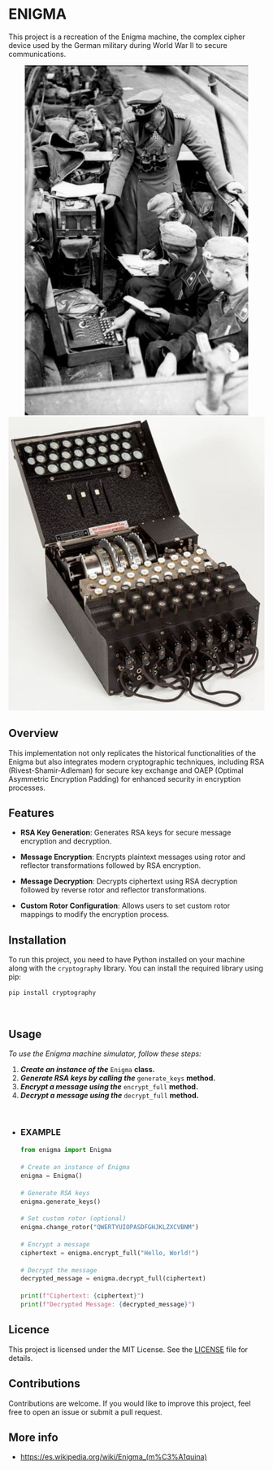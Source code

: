 # ENIGMA
This project is a recreation of the Enigma machine, the complex cipher device used by the German military during World War II to secure communications.

<div align="center">
    <img src="extra/enigma_photo.jpg" alt="Enigma Car Photo"/>
    <img src="extra/enigma_close_photo.jpg" alt="Enigma Close Photo"/>
</div>


## Overview
This implementation not only replicates the historical functionalities of the Enigma but also integrates modern cryptographic techniques, including RSA (Rivest-Shamir-Adleman) for secure key exchange and OAEP (Optimal Asymmetric Encryption Padding) for enhanced security in encryption processes.

## Features

- **RSA Key Generation**: Generates RSA keys for secure message encryption and decryption.  

- **Message Encryption**: Encrypts plaintext messages using rotor and reflector transformations followed by RSA encryption.
- **Message Decryption**: Decrypts ciphertext using RSA decryption followed by reverse rotor and reflector transformations.
- **Custom Rotor Configuration**: Allows users to set custom rotor mappings to modify the encryption process.

## Installation

To run this project, you need to have Python installed on your machine along with the `cryptography` library. You can install the required library using pip:

```bash
pip install cryptography
```

<br>

## Usage
*To use the Enigma machine simulator, follow these steps:*

1. ***Create an instance of the*** `Enigma` **class.**
2. ***Generate RSA keys by calling the*** `generate_keys` **method.**
3. ***Encrypt a message using the*** `encrypt_full` **method.**
4. ***Decrypt a message using the*** `decrypt_full` **method.**

<br>

- ### EXAMPLE

    ```py
    from enigma import Enigma

    # Create an instance of Enigma
    enigma = Enigma()

    # Generate RSA keys
    enigma.generate_keys()

    # Set custom rotor (optional)
    enigma.change_rotor("QWERTYUIOPASDFGHJKLZXCVBNM")

    # Encrypt a message
    ciphertext = enigma.encrypt_full("Hello, World!")

    # Decrypt the message
    decrypted_message = enigma.decrypt_full(ciphertext)

    print(f"Ciphertext: {ciphertext}")
    print(f"Decrypted Message: {decrypted_message}")
    ```

## Licence
This project is licensed under the MIT License. See the [LICENSE](LICENSE) file for details.

## Contributions
Contributions are welcome. If you would like to improve this project, feel free to open an issue or submit a pull request.

## More info
- https://es.wikipedia.org/wiki/Enigma_(m%C3%A1quina)